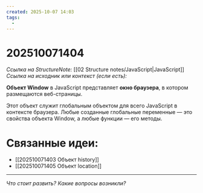 ```yaml
---
created: 2025-10-07 14:03
tags:
  -
---
```

# 202510071404
*Ссылка на StructureNote:* [[02 Structure notes/JavaScript|JavaScript]]
*Ссылка на исходник или контекст (если есть):* 

**Объект Window** в JavaScript представляет **окно браузера**, в котором размещаются веб-страницы.  

Этот объект служит глобальным объектом для всего JavaScript в контексте браузера. Любые созданные глобальные переменные — это свойства объекта Window, а любые функции — его методы.  

# Связанные идеи:
* [[202510071403 Объект history]]
* [[202510071405 Объект location]]
---

*Что стоит развить? Какие вопросы возникли?*